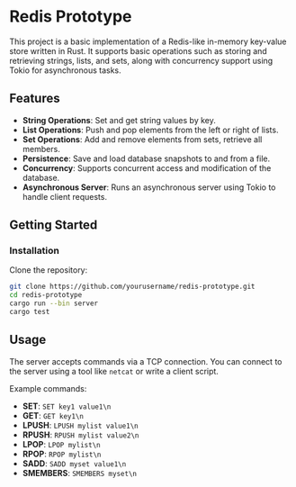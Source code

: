 # Redis Prototype

This project is a basic implementation of a Redis-like in-memory key-value store written in Rust. It supports basic operations such as storing and retrieving strings, lists, and sets, along with concurrency support using Tokio for asynchronous tasks.

## Features

- **String Operations**: Set and get string values by key.
- **List Operations**: Push and pop elements from the left or right of lists.
- **Set Operations**: Add and remove elements from sets, retrieve all members.
- **Persistence**: Save and load database snapshots to and from a file.
- **Concurrency**: Supports concurrent access and modification of the database.
- **Asynchronous Server**: Runs an asynchronous server using Tokio to handle client requests.

## Getting Started
### Installation

Clone the repository:

```sh
git clone https://github.com/yourusername/redis-prototype.git
cd redis-prototype
cargo run --bin server
cargo test
```
## Usage

The server accepts commands via a TCP connection. You can connect to the server using a tool like `netcat` or write a client script.

Example commands:

- **SET**: `SET key1 value1\n`
- **GET**: `GET key1\n`
- **LPUSH**: `LPUSH mylist value1\n`
- **RPUSH**: `RPUSH mylist value2\n`
- **LPOP**: `LPOP mylist\n`
- **RPOP**: `RPOP mylist\n`
- **SADD**: `SADD myset value1\n`
- **SMEMBERS**: `SMEMBERS myset\n`


